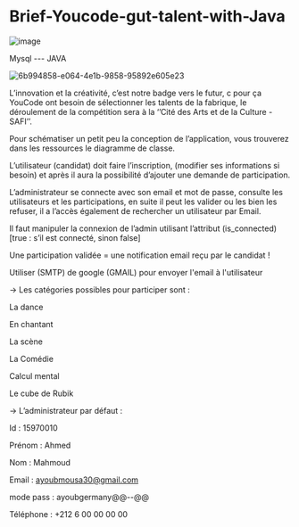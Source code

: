 # Brief-Youcode-gut-talent-with-Java

![image](https://user-images.githubusercontent.com/47373251/102508550-cc754e80-4085-11eb-99e9-80f96ca82fc6.png)

Mysql  ---  JAVA 

![6b994858-e064-4e1b-9858-95892e605e23](https://user-images.githubusercontent.com/47373251/102509031-5a513980-4086-11eb-8965-ae10df902a4b.png)

L’innovation et la créativité, c’est notre badge vers le futur, c pour ça YouCode ont besoin de sélectionner les talents de la fabrique, le déroulement de la compétition sera à la ‘’Cité des Arts et de la Culture - SAFI’’.

Pour schématiser un petit peu la conception de l’application, vous trouverez dans les ressources le diagramme de classe.

L’utilisateur (candidat) doit faire l’inscription, (modifier ses informations si besoin) et après il aura la possibilité d’ajouter une demande de participation.

L’administrateur se connecte avec son email et mot de passe, consulte les utilisateurs et les participations, en suite il peut les valider ou les bien les refuser, il a l’accès également de rechercher un utilisateur par Email.

Il faut manipuler la connexion de l’admin utilisant l’attribut (is_connected) [true : s’il est connecté, sinon false]

Une participation validée = une notification email reçu par le candidat !

Utiliser (SMTP) de google (GMAIL) pour envoyer l'email à l'utilisateur

-> Les catégories possibles pour participer sont :

La dance

En chantant

La scène

La Comédie

Calcul mental

Le cube de Rubik



-> L’administrateur par défaut :

Id : 15970010

Prénom : Ahmed

Nom : Mahmoud

Email : ayoubmousa30@gmail.com

mode pass : ayoubgermany@@--@@

Téléphone : +212 6 00 00 00 00
